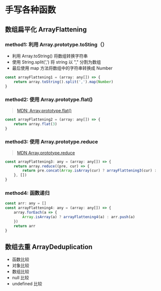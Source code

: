 # 手写各种函数

## 数组扁平化 ArrayFlattening

### method1: 利用 Array.prototype.toSting（） 
- 利用 Array.toString() 将数组转换字符串
- 使用 String.split(',') 将 string 以 "," 分割为数组
- 最后使用 map 方法将数组中的字符串转换成 Number
```javascript
const arrayFlattening1 = (array: any[]) => {
    return array.toString().split(',').map(Number)
}
```


### method2: 使用 Array.prototype.flat()
> [MDN: Array.prototype.flat()](https://developer.mozilla.org/zh-CN/docs/Web/JavaScript/Reference/Global_Objects/Array/flat)
```javascript
const arrayFlattening2 = (array: any[]) => {
    return array.flat(3)
}
```


### method3: 使用 Array.prototype.reduce
> [MDN Array.prototype.reduce](https://developer.mozilla.org/zh-CN/docs/Web/JavaScript/Reference/Global_Objects/Array/Reduce)
```javascript
const arrayFlattening3: any = (array: any[]) => {
    return array.reduce((pre, cur) => {
        return pre.concat(Array.isArray(cur) ? arrayFlattening3(cur) : cur)
    }, [])
}
```

### method4: 函数递归
```javascript
const arr: any = []
const arrayFlattening4: any = (array: any[]) => {
    array.forEach(a => {
        Array.isArray(a) ? arrayFlattening4(a) : arr.push(a)
    })
    return arr
}
```

## 数组去重 ArrayDeduplication
- 函数比较
- 对象比较
- 数组比较
- null 比较
- undefined 比较